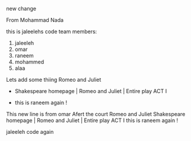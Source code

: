 new change

From Mohammad Nada


this is jaleelehs code 
team members:
1. jaleeleh
2. omar
3. raneem
4. mohammed
5. alaa

Lets add some thiing
Romeo and Juliet 

- Shakespeare homepage | Romeo and Juliet | Entire play ACT I 
  
- this is raneem again ! 

This new line is from omar Afert the court
Romeo and Juliet
Shakespeare homepage | Romeo and Juliet | Entire play
ACT I
this is raneem again ! 

jaleeleh code again
